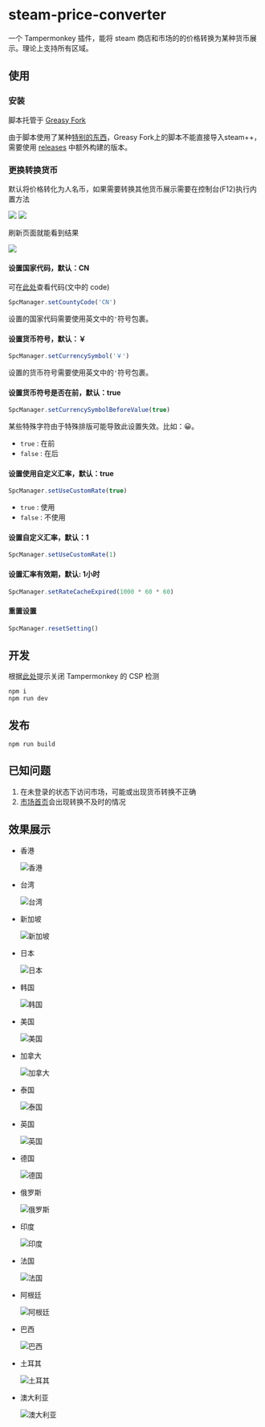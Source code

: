 # steam-price-converter

一个 Tampermonkey 插件，能将 steam 商店和市场的的价格转换为某种货币展示。理论上支持所有区域。

## 使用

### 安装

脚本托管于 [Greasy Fork](https://greasyfork.org/zh-CN/scripts/452504-steam%E4%BB%B7%E6%A0%BC%E8%BD%AC%E6%8D%A2)

由于脚本使用了某种[特别的东西](https://github.com/BeyondDimension/SteamTools/issues/2497)，Greasy Fork上的脚本不能直接导入steam++，需要使用 [releases](https://github.com/marioplus/steam-price-converter/releases) 中额外构建的版本。

### 更换转换货币

默认将价格转化为人名币，如果需要转换其他货币展示需要在控制台(F12)执行内置方法

![](https://s3.bmp.ovh/imgs/2023/05/20/645fe75b3aa370ed.png)
![](https://s3.bmp.ovh/imgs/2023/05/20/659027a24f7f64e3.png)

刷新页面就能看到结果

![](https://s3.bmp.ovh/imgs/2023/05/20/81d3f652cdafcab8.png)

#### 设置国家代码，默认：CN

可在[此处](https://github.com/marioplus/steam-price-converter/blob/master/src/county/countyCurrencyCodes.json)查看代码(文中的 code)

```js
SpcManager.setCountyCode('CN')
```

设置的国家代码需要使用英文中的`'`符号包裹。

#### 设置货币符号，默认：￥

```js
SpcManager.setCurrencySymbol('￥')
```

设置的货币符号需要使用英文中的`'`符号包裹。

#### 设置货币符号是否在前，默认：true

```js
SpcManager.setCurrencySymbolBeforeValue(true)
```

某些特殊字符由于特殊排版可能导致此设置失效。比如：😀。

- `true` : 在前
- `false` : 在后

#### 设置使用自定义汇率，默认：true

```js
SpcManager.setUseCustomRate(true)
```

- `true` : 使用
- `false` : 不使用

#### 设置自定义汇率，默认：1

```js
SpcManager.setUseCustomRate(1)
```

#### 设置汇率有效期，默认: 1小时

```js
SpcManager.setRateCacheExpired(1000 * 60 * 60)
```

#### 重置设置

```js
SpcManager.resetSetting()
```

## 开发

根据[此处](https://github.com/lisonge/vite-plugin-monkey/issues/1)提示关闭 Tampermonkey 的 CSP 检测

```shell
npm i
npm run dev
```

## 发布

```shell
npm run build
```

## 已知问题

1. 在未登录的状态下访问市场，可能或出现货币转换不正确
2. [市场首页](https://steamcommunity.com/market/)会出现转换不及时的情况

## 效果展示

- 香港

  ![香港](https://s3.bmp.ovh/imgs/2022/10/05/6846453fc306362c.png)
- 台湾

  ![台湾](https://s3.bmp.ovh/imgs/2022/10/05/14e9bc3760657721.png)
- 新加坡

  ![新加坡](https://s3.bmp.ovh/imgs/2022/10/05/38ca54a79b9ed8bd.png)
- 日本

  ![日本](https://s3.bmp.ovh/imgs/2022/10/05/aeab092828370c3f.png)
- 韩国

  ![韩国](https://s3.bmp.ovh/imgs/2022/10/05/1db32a99e1176c58.png)
- 美国

  ![美国](https://s3.bmp.ovh/imgs/2022/10/05/947c49e4d1b2d452.png)
- 加拿大

  ![加拿大](https://s3.bmp.ovh/imgs/2022/10/05/a82b8d29e90f2662.png)
- 泰国

  ![泰国](https://s3.bmp.ovh/imgs/2022/10/05/63f135d0f3bc3b67.png)
- 英国

  ![英国](https://s3.bmp.ovh/imgs/2022/10/05/c837a7fb2a68e996.png)
- 德国

  ![德国](https://s3.bmp.ovh/imgs/2022/10/05/7d72efc7e10479f4.png)
- 俄罗斯

  ![俄罗斯](https://s3.bmp.ovh/imgs/2022/10/05/93718d86a3fa2635.png)
- 印度

  ![印度](https://s3.bmp.ovh/imgs/2022/10/05/793a93213c2ed841.png)
- 法国

  ![法国](https://s3.bmp.ovh/imgs/2022/10/05/c833b9d57c6b172f.png)
- 阿根廷

  ![阿根廷](https://s3.bmp.ovh/imgs/2022/10/05/7f77627cdc0526e5.png)
- 巴西

  ![巴西](https://s3.bmp.ovh/imgs/2022/10/05/29ffdade87a79a76.png)
- 土耳其

  ![土耳其](https://s3.bmp.ovh/imgs/2022/10/05/0717bfc0df89dcd7.png)
- 澳大利亚

  ![澳大利亚](https://s3.bmp.ovh/imgs/2022/10/05/6984db4cf8803438.png)
